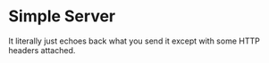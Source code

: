 # Simple Server
It literally just echoes back what you send it except with some HTTP headers attached.
